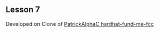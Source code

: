 ## Lesson 7

Developed on Clone of [PatrickAlphaC hardhat-fund-me-fcc](https://github.com/PatrickAlphaC/hardhat-fund-me-fcc)

